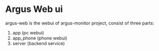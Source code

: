 # Argus Web ui

argus-web is the webui of argus-monitor project, consist of three parts:
1. app (pc webui)
2. app_phone (phone webui)
3. server (backend service)

